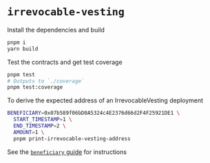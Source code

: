 # `irrevocable-vesting`

Install the dependencies and build

```sh
pnpm i
yarn build
```

Test the contracts and get test coverage

```sh
pnpm test
# Outputs to `./coverage`
pnpm test:coverage
```

To derive the expected address of an IrrevocableVesting deployment

```sh
BENEFICIARY=0x07b589f06bD0A5324c4E2376d66d2F4F25921DE1 \
  START_TIMESTAMP=1 \
  END_TIMESTAMP=2 \
  AMOUNT=1 \
  pnpm print-irrevocable-vesting-address
```

See the [`beneficiary` guide](./beneficiary-guide.md) for instructions
